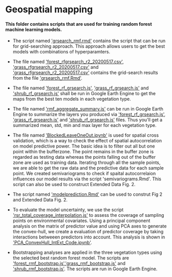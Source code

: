 
# Geospatial mapping

#### This folder contains scripts that are used for training random forest machine learning models.


- The script named ['grsearch_rmf.rmd'](https://github.com/haozhima95/Global_mapping_root_shoot_ratio/blob/d0fc1a46e66053ce9392f6e232c3dd770f51731a/RSR_Geospatial_Modeling/Mapping%20and%20modelling/grsearch_rmf.Rmd) contains the script that can be run for grid-searching approach. This approach allows users to get the best models with combinations of hyperparamters. 

- The file named ['forest_rfgrsearch_r2_20200517.csv'](https://github.com/haozhima95/Global_mapping_root_shoot_ratio/blob/d0fc1a46e66053ce9392f6e232c3dd770f51731a/RSR_Geospatial_Modeling/Mapping%20and%20modelling/forest_rfgrsearch_r2_20200517.csv), ['grass_rfgrsearch_r2_20200517.csv'](https://github.com/haozhima95/Global_mapping_root_shoot_ratio/blob/d0fc1a46e66053ce9392f6e232c3dd770f51731a/RSR_Geospatial_Modeling/Mapping%20and%20modelling/grass_rfgrsearch_r2_20200517.csv) and ['grass_rfgrsearch_r2_20200517.csv'](https://github.com/haozhima95/Global_mapping_root_shoot_ratio/blob/d0fc1a46e66053ce9392f6e232c3dd770f51731a/RSR_Geospatial_Modeling/Mapping%20and%20modelling/shrub_rfgrsearch_r2_20200517.csv) contains the grid-search results from the file ['grsearch_rmf.Rmd'](https://github.com/haozhima95/Global_mapping_root_shoot_ratio/blob/d0fc1a46e66053ce9392f6e232c3dd770f51731a/RSR_Geospatial_Modeling/Mapping%20and%20modelling/grsearch_rmf.Rmd).

- The file named ['forest_rf_grsearch.js'](https://github.com/haozhima95/Global_mapping_root_shoot_ratio/blob/d0fc1a46e66053ce9392f6e232c3dd770f51731a/RSR_Geospatial_Modeling/Mapping%20and%20modelling/forest_rf_grsearch.js), ['grass_rf_grsearch.js'](https://github.com/haozhima95/Global_mapping_root_shoot_ratio/blob/d0fc1a46e66053ce9392f6e232c3dd770f51731a/RSR_Geospatial_Modeling/Mapping%20and%20modelling/grass_rf_grsearch.js) and ['shrub_rf_grsearch.js'](https://github.com/haozhima95/Global_mapping_root_shoot_ratio/blob/d0fc1a46e66053ce9392f6e232c3dd770f51731a/RSR_Geospatial_Modeling/Mapping%20and%20modelling/shrub_rf_grsearch.js) shall be run in Google Earth Engine to get the maps from the best ten models in each vegetation type.

- The file named ['rmf_aggregate_summary.js'](https://github.com/haozhima95/Global_mapping_root_shoot_ratio/blob/d0fc1a46e66053ce9392f6e232c3dd770f51731a/RSR_Geospatial_Modeling/Mapping%20and%20modelling/rmf_aggregate_summary.js) can be run in Google Earth Engine to summarize the layers you produced via ['forest_rf_grsearch.js'](https://github.com/haozhima95/Global_mapping_root_shoot_ratio/blob/d0fc1a46e66053ce9392f6e232c3dd770f51731a/RSR_Geospatial_Modeling/Mapping%20and%20modelling/forest_rf_grsearch.js), ['grass_rf_grsearch.js'](https://github.com/haozhima95/Global_mapping_root_shoot_ratio/blob/d0fc1a46e66053ce9392f6e232c3dd770f51731a/RSR_Geospatial_Modeling/Mapping%20and%20modelling/grass_rf_grsearch.js) and ['shrub_rf_grsearch.js'](https://github.com/haozhima95/Global_mapping_root_shoot_ratio/blob/d0fc1a46e66053ce9392f6e232c3dd770f51731a/RSR_Geospatial_Modeling/Mapping%20and%20modelling/shrub_rf_grsearch.js) files. Thus you'll get a summarized mean, std, min and max layer for each vegetation type.

- The file named ['BlockedLeaveOneOut.ipynb'](https://github.com/haozhima95/Global_mapping_root_shoot_ratio/blob/d0fc1a46e66053ce9392f6e232c3dd770f51731a/RSR_Geospatial_Modeling/Mapping%20and%20modelling/BlockedLeaveOneOut.ipynb) is used for spatial cross validation, which is a way to check the effect of spatial autocorrelation on model predictive power. The basic idea is to filter out all but one point within the bufferzone. The point remains in the buffer zone is regarded as testing data whereas the points falling out of the buffer zone are used as training data. Iterating through all the sample points, we are able to get the raw data and the predictive data for each sample point. We created semivariograms to check if spaital autocorrelaion influences our model results via the script 'semivariograms.Rmd'. This script can also be used to construct Extended Data Fig. 2.

- The script named ['modelprediction.Rmd'](https://github.com/haozhima95/Global_mapping_root_shoot_ratio/blob/d0fc1a46e66053ce9392f6e232c3dd770f51731a/RSR_Geospatial_Modeling/Mapping%20and%20modelling/modelprediction.Rmd) can be used to construt Fig 2 and Extended Data Fig. 2.

- To evaluate the model uncertainty, we use the script ['rsr_total_coverage_interpolation.js'](https://github.com/haozhima95/Global_mapping_root_shoot_ratio/blob/d0fc1a46e66053ce9392f6e232c3dd770f51731a/RSR_Geospatial_Modeling/Mapping%20and%20modelling/rsr_total_coverage_interpolation.js) to assess the coverage of sampling points on environmental covariates. Using a principal component analysis on the matrix of predictor value and using PCA axes to generate the convex-hull, we create a evaluation of predictor coverage by taking interactions betweeen predictors into account. This analysis is shown in ['PCA_ConvexHull_IntExt_Code.ipynb'](https://github.com/haozhima95/Global_mapping_root_shoot_ratio/blob/d0fc1a46e66053ce9392f6e232c3dd770f51731a/RSR_Geospatial_Modeling/Mapping%20and%20modelling/PCA_ConvexHull_IntExt_Code.ipynb). 

 - Bootstrapping analyses are applied in the three vegetation types using the selected best random forest model. The scripts are ['forest_rmf_bootstrap.js'](https://github.com/haozhima95/Global_mapping_root_shoot_ratio/blob/d0fc1a46e66053ce9392f6e232c3dd770f51731a/RSR_Geospatial_Modeling/Mapping%20and%20modelling/forest_rmf_bootstrap.js),['grass_rmf_bootstrap.js'](https://github.com/haozhima95/Global_mapping_root_shoot_ratio/blob/d0fc1a46e66053ce9392f6e232c3dd770f51731a/RSR_Geospatial_Modeling/Mapping%20and%20modelling/grass_rmf_bootstrap.js) and ['shrub_rmf_bootstrap.js'](https://github.com/haozhima95/Global_mapping_root_shoot_ratio/blob/d0fc1a46e66053ce9392f6e232c3dd770f51731a/RSR_Geospatial_Modeling/Mapping%20and%20modelling/shrub_rmf_bootstrap.js). The scripts are run in Google Earth Engine.
